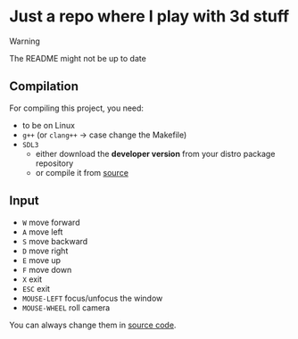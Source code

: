 # Just a repo where I play with 3d stuff

> [!WARNING]  
> The README might not be up to date

## Compilation
For compiling this project, you need:
- to be on Linux
- `g++` (or `clang++` -> case change the Makefile)
- `SDL3` 
    - either download the **developer version** from your distro package repository
    - or compile it from [source](https://github.com/libsdl-org/SDL/tree/main)

## Input
- `W` move forward
- `A` move left
- `S` move backward
- `D` move right
- `E` move up
- `F` move down
- `X` exit
- `ESC` exit
- `MOUSE-LEFT` focus/unfocus the window
- `MOUSE-WHEEL` roll camera

You can always change them in [source code](src/linux/first.cpp).
